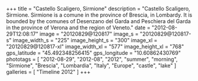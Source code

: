 +++
title = "Castello Scaligero, Sirmione"
description = "Castello Scaligero, Sirmione. Sirmione is a comune in the province of Brescia, in Lombardy. It is bounded by the comunes of Desenzano del Garda and Peschiera del Garda in the province of Verona and the region of Veneto."
date = "2012-08-29T12:08:17"
image = "20120829@120817"
image_s = "20120829@120817-s"
image_width_s = "225"
image_height_s = "300"
image_xl = "20120829@120817-xl"
image_width_xl = "577"
image_height_xl = "768"
gps_latitude = "45.492348256415"
gps_longitude = "10.60862430769"
phototags = [ "2012-08-29", "2012-08", "2012", "summer", "morning", "Sirmione", "Brescia", "Lombardia", "Italy", "Europe", "castle", "lake" ]
galleries = [ "Timeline 2012" ]
+++
